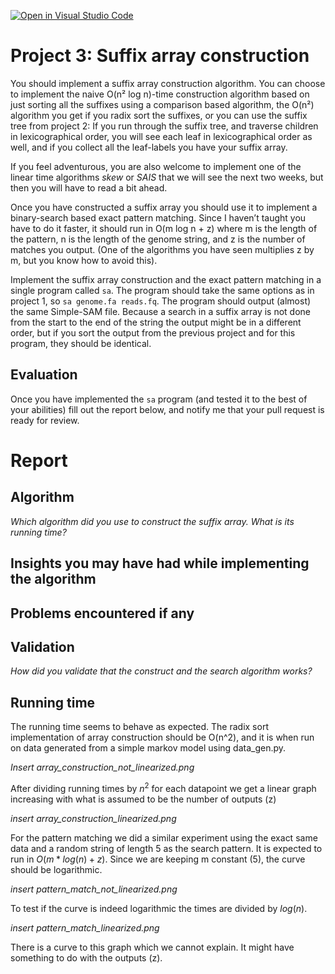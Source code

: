 [![Open in Visual Studio Code](https://classroom.github.com/assets/open-in-vscode-c66648af7eb3fe8bc4f294546bfd86ef473780cde1dea487d3c4ff354943c9ae.svg)](https://classroom.github.com/online_ide?assignment_repo_id=9116413&assignment_repo_type=AssignmentRepo)
# Project 3: Suffix array construction

You should implement a suffix array construction algorithm. You can choose to implement the naive O(n² log n)-time construction algorithm based on just sorting all the suffixes using a comparison based algorithm, the O(n²) algorithm you get if you radix sort the suffixes, or you can use the suffix tree from project 2: If you run through the suffix tree, and traverse children in lexicographical order, you will see each leaf in lexicographical order as well, and if you collect all the leaf-labels you have your suffix array.

If you feel adventurous, you are also welcome to implement one of the linear time algorithms *skew* or *SAIS* that we will see the next two weeks, but then you will have to read a bit ahead.

Once you have constructed a suffix array you should use it to implement a binary-search based exact pattern matching. Since I haven’t taught you have to do it faster, it should run in O(m log n + z) where m is the length of the pattern, n is the length of the genome string, and z is the number of matches you output. (One of the algorithms you have seen multiplies z by m, but you know how to avoid this).

Implement the suffix array construction and the exact pattern matching in a single program called `sa`.  The program should take the same options as in project 1, so `sa genome.fa reads.fq`. The program should output (almost) the same Simple-SAM file. Because a search in a suffix array is not done from the start to the end of the string the output might be in a different order, but if you sort the output from the previous project and for this program, they should be identical.

## Evaluation

Once you have implemented the `sa` program (and tested it to the best of your abilities) fill out the report below, and notify me that your pull request is ready for review.

# Report

## Algorithm

*Which algorithm did you use to construct the suffix array. What is its running time?*

## Insights you may have had while implementing the algorithm

## Problems encountered if any

## Validation

*How did you validate that the construct and the search algorithm works?*

## Running time

The running time seems to behave as expected. The radix sort implementation of array construction should be O(n^2), and it is when run on data generated from a simple markov model using data_gen.py.

*Insert array_construction_not_linearized.png*

After dividing running times by $n^2$ for each datapoint we get a linear graph increasing with what is assumed to be the number of outputs (z)

*insert array_construction_linearized.png*

For the pattern matching we did a similar experiment using the exact same data and a random string of length 5 as the search pattern. It is expected to run in $O(m*log(n)+z)$. Since we are keeping m constant (5), the curve should be logarithmic. 

*insert pattern_match_not_linearized.png*

To test if the curve is indeed logarithmic the times are divided by $log(n)$.

*insert pattern_match_linearized.png*

There is a curve to this graph which we cannot explain. It might have something to do with the outputs (z).


